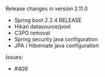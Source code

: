 Release changes in version 2.11.0


- Spring boot 2.2.4 RELEASE
- Hikari datasource/pool
- C3PO removal
- Spring security java configuration
- JPA / Hibernate java configuration

Issues:
- #409


